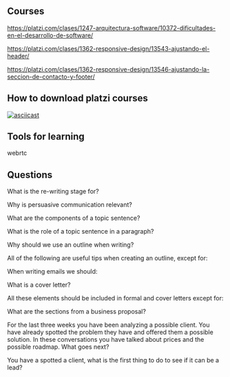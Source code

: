 ## Courses

https://platzi.com/clases/1247-arquitectura-software/10372-dificultades-en-el-desarrollo-de-software/

https://platzi.com/clases/1362-responsive-design/13543-ajustando-el-header/

https://platzi.com/clases/1362-responsive-design/13546-ajustando-la-seccion-de-contacto-y-footer/

## How to download platzi courses

[![asciicast](https://cdn-b-east.streamable.com/image/el3xb_first.jpg?token=f7VbJ1WUmUaIpBCXWNXEEQ&expires=1550444421)](https://cdn-b-east.streamable.com/video/mp4/el3xb.mp4?token=VIMgDATVRryNxVF05g4HIg&expires=1550444324)

## Tools for learning

webrtc

## Questions

What is the re-writing stage for?

Why is persuasive communication relevant?

What are the components of a topic sentence?

What is the role of a topic sentence in a paragraph?

Why should we use an outline when writing?

All of the following are useful tips when creating an outline, except for:

When writing emails we should:

What is a cover letter?

All these elements should be included in formal and cover letters except for:

What are the sections from a business proposal?

For the last three weeks you have been analyzing a possible client. You have already spotted the problem they have and offered them a possible solution. In these conversations you have talked about prices and the possible roadmap. What goes next?

You have a spotted a client, what is the first thing to do to see if it can be a lead?
